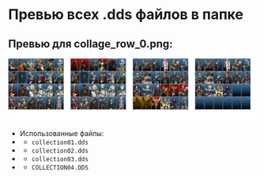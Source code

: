 # Превью всех .dds файлов в папке
## Превью для collage_row_0.png:
![collage_row_0.png](collage_row_0.png)
- Использованные файлы:
- - ``` collection01.dds ```
- - ``` collection02.dds ```
- - ``` collection03.dds ```
- - ``` COLLECTION04.DDS ```
